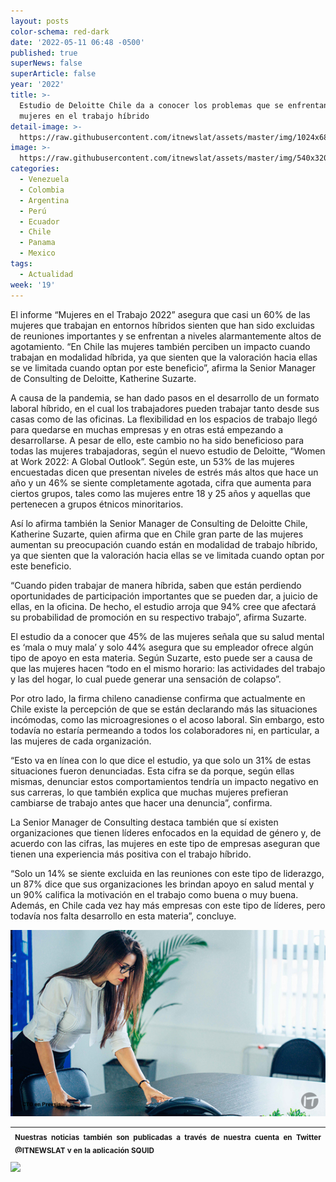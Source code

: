 ```yaml
---
layout: posts
color-schema: red-dark
date: '2022-05-11 06:48 -0500'
published: true
superNews: false
superArticle: false
year: '2022'
title: >-
  Estudio de Deloitte Chile da a conocer los problemas que se enfrentan las
  mujeres en el trabajo híbrido
detail-image: >-
  https://raw.githubusercontent.com/itnewslat/assets/master/img/1024x680/mujer-en-sala-de-reunion-g.jpg
image: >-
  https://raw.githubusercontent.com/itnewslat/assets/master/img/540x320/mujer-en-sala-de-reunion-p.jpg
categories:
  - Venezuela
  - Colombia
  - Argentina
  - Perú
  - Ecuador
  - Chile
  - Panama
  - Mexico
tags:
  - Actualidad
week: '19'
---
```

El informe “Mujeres en el Trabajo 2022” asegura que casi un 60% de las mujeres que trabajan en entornos híbridos sienten que han sido excluidas de reuniones importantes y se enfrentan a niveles alarmantemente altos de agotamiento.
“En Chile las mujeres también perciben un impacto cuando trabajan en modalidad híbrida, ya que sienten que la valoración hacia ellas se ve limitada cuando optan por este beneficio”, afirma la Senior Manager de Consulting de Deloitte, Katherine Suzarte.

A causa de la pandemia, se han dado pasos en el desarrollo de un formato laboral híbrido, en el cual los trabajadores pueden trabajar tanto desde sus casas como de las oficinas. La flexibilidad en los espacios de trabajo llegó para quedarse en muchas empresas y en otras está empezando a desarrollarse. A pesar de ello, este cambio no ha sido beneficioso para todas las mujeres trabajadoras, según el nuevo estudio de Deloitte, “Women at Work 2022: A Global Outlook”. Según este, un 53% de las mujeres encuestadas dicen que presentan niveles de estrés más altos que hace un año y un 46% se siente completamente agotada, cifra que aumenta para ciertos grupos, tales como las mujeres entre 18 y 25 años y aquellas que pertenecen a grupos étnicos minoritarios. 

Así lo afirma también la Senior Manager de Consulting de Deloitte Chile, Katherine Suzarte, quien afirma que en Chile gran parte de las mujeres  aumentan su preocupación cuando están en modalidad de trabajo híbrido, ya que sienten que la valoración hacia ellas se ve limitada cuando optan por este beneficio. 

“Cuando piden trabajar de manera híbrida, saben que están perdiendo oportunidades de participación importantes que se pueden dar, a juicio de ellas, en la oficina. De hecho, el estudio arroja que 94% cree que afectará su probabilidad de promoción en su respectivo trabajo”, afirma Suzarte. 

El estudio da a conocer que 45% de las mujeres señala que su salud mental es ‘mala o muy mala’ y solo 44% asegura que su empleador ofrece algún tipo de apoyo en esta materia. Según Suzarte, esto puede ser a causa de que las mujeres hacen “todo en el mismo horario: las actividades del trabajo y las del hogar, lo cual puede generar una sensación de colapso”.

Por otro lado, la firma chileno canadiense confirma que actualmente en Chile existe la percepción de que se están declarando más las situaciones incómodas, como las microagresiones o el acoso laboral. Sin embargo, esto todavía no estaría permeando a todos los colaboradores ni, en particular, a las mujeres de cada organización. 

“Esto va en línea con lo que dice el estudio, ya que solo un 31% de estas situaciones fueron denunciadas. Esta cifra se da porque, según ellas mismas, denunciar estos comportamientos tendría un impacto negativo en sus carreras, lo que también explica que muchas mujeres prefieran cambiarse de trabajo antes que hacer una denuncia”, confirma.

La Senior Manager de Consulting destaca también que sí existen organizaciones que tienen líderes enfocados en la equidad de género y, de acuerdo con las cifras, las mujeres en este tipo de empresas aseguran que tienen una experiencia más positiva con el trabajo híbrido.

“Solo un 14% se siente excluida en las reuniones con este tipo de liderazgo, un 87% dice que sus organizaciones les brindan apoyo en salud mental y un 90% califica la motivación en el trabajo como buena o muy buena. Además, en Chile cada vez hay más empresas con este tipo de líderes, pero todavía nos falta desarrollo en esta materia”, concluye.

![](https://raw.githubusercontent.com/itnewslat/assets/master/img/540x320/mujer-en-sala-de-reunion-p.jpg)

<table style="height: 42px;" width="569">
<tbody>
<tr>
<td style="text-align: justify;"><sub><strong>Nuestras noticias también son publicadas a través de nuestra cuenta en Twitter <a href="https://twitter.com/itnewslat?lang=es">@ITNEWSLAT</a> y en la aplicación <a href="https://squidapp.co/en/">SQUID</a></strong></sub></td>
</tr>
</tbody>
</table>

<img src="https://tracker.metricool.com/c3po.jpg?hash=56f88a41e39ab42c063cc51676587a04"/>